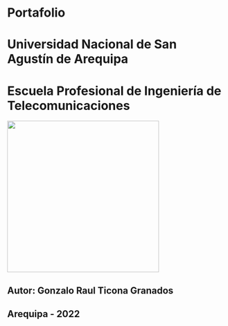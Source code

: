 # Portafolio
# Universidad Nacional de San Agustín de Arequipa
# Escuela Profesional de Ingeniería de Telecomunicaciones
<img width=350 src=https://user-images.githubusercontent.com/19308295/115939517-f1c6fe80-a463-11eb-989c-812ab4942586.png>

## Autor: Gonzalo Raul Ticona Granados
## Arequipa - 2022

